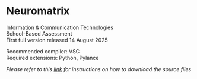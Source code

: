 # Neuromatrix 
Information & Communication Technologies  
School-Based Assessment   
First full version released 14 August 2025  

Recommended compiler: VSC  
Required extensions: Python, Pylance  

*Please refer to this [link](https://docs.github.com/en/get-started/start-your-journey/downloading-files-from-github#downloading-a-repositorys-files) for instructions on how to download the source files* 